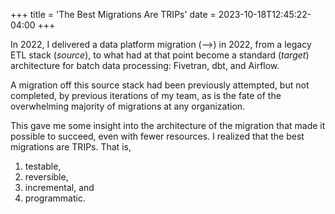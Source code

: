 +++
title = 'The Best Migrations Are TRIPs'
date = 2023-10-18T12:45:22-04:00
+++

In 2022, I delivered a data platform migration (-->) in 2022, from a legacy ETL stack (_source_), to what had at that point become a standard (_target_) architecture for batch data processing: Fivetran, dbt, and Airflow. 

A migration off this source stack had been previously attempted, but not completed, by previous iterations of my team, as is the fate of the overwhelming majority of migrations at any organization. 

This gave me some insight into the architecture of the migration that made it possible to succeed, even with fewer resources. I realized that the best migrations are TRIPs. That is,

1. testable,
2. reversible,
3. incremental, and
4. programmatic.
